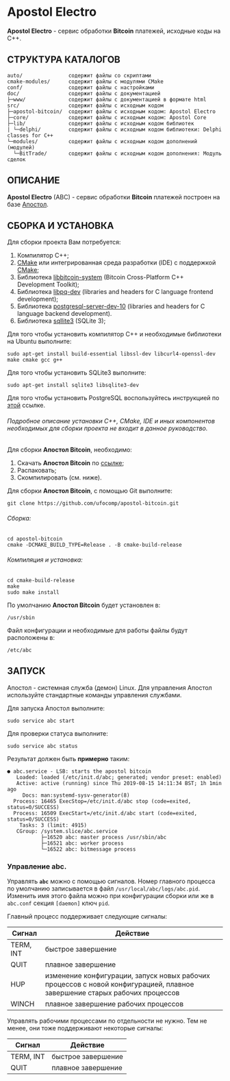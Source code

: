 Apostol Electro
=

**Apostol Electro** - сервис обработки **Bitcoin** платежей, исходные коды на C++.

СТРУКТУРА КАТАЛОГОВ
-

    auto/               содержит файлы со скриптами
    cmake-modules/      содержит файлы с модулями CMake
    conf/               содержит файлы с настройками
    doc/                содержит файлы с документацией
    ├─www/              содержит файлы с документацией в формате html
    src/                содержит файлы с исходным кодом
    ├─apostol-bitcoin/  содержит файлы с исходным кодом: Apostol Electro
    ├─core/             содержит файлы с исходным кодом: Apostol Core
    ├─lib/              содержит файлы с исходным кодом библиотек
    | └─delphi/         содержит файлы с исходным кодом библиотеки: Delphi classes for C++
    └─modules/          содержит файлы с исходным кодом дополнений (модулей)
      └─BitTrade/       содержит файлы с исходным кодом дополнения: Модуль сделок

ОПИСАНИЕ
-

**Apostol Electro** (ABC) - сервис обработки **Bitcoin** платежей построен на базе [Апостол](https://github.com/ufocomp/apostol).

СБОРКА И УСТАНОВКА
-
Для сборки проекта Вам потребуется:

1. Компилятор C++;
1. [CMake](https://cmake.org) или интегрированная среда разработки (IDE) с поддержкой [CMake](https://cmake.org);
1. Библиотека [libbitcoin-system](https://github.com/libbitcoin/libbitcoin-system/) (Bitcoin Cross-Platform C++ Development Toolkit);
1. Библиотека [libpq-dev](https://www.postgresql.org/download/) (libraries and headers for C language frontend development);
1. Библиотека [postgresql-server-dev-10](https://www.postgresql.org/download/) (libraries and headers for C language backend development).
1. Библиотека [sqllite3](https://www.sqlite.org/download/) (SQLite 3);

Для того чтобы установить компилятор C++ и необходимые библиотеки на Ubuntu выполните:
~~~
sudo apt-get install build-essential libssl-dev libcurl4-openssl-dev make cmake gcc g++
~~~

Для того чтобы установить SQLite3 выполните:
~~~
sudo apt-get install sqlite3 libsqlite3-dev
~~~

Для того чтобы установить PostgreSQL воспользуйтесь инструкцией по [этой](https://www.postgresql.org/download/) ссылке.

###### Подробное описание установки C++, CMake, IDE и иных компонентов необходимых для сборки проекта не входит в данное руководство. 

Для сборки **Апостол Bitcoin**, необходимо:

1. Скачать **Апостол Bitcoin** по [ссылке](https://github.com/ufocomp/apostol-bitcoin/archive/master.zip);
1. Распаковать;
1. Скомпилировать (см. ниже).

Для сборки **Апостол Bitcoin**, с помощью Git выполните:
~~~
git clone https://github.com/ufocomp/apostol-bitcoin.git
~~~

###### Сборка:
~~~
cd apostol-bitcoin
cmake -DCMAKE_BUILD_TYPE=Release . -B cmake-build-release
~~~

###### Компиляция и установка:
~~~
cd cmake-build-release
make
sudo make install
~~~

По умолчанию **Апостол Bitcoin** будет установлен в:
~~~
/usr/sbin
~~~

Файл конфигурации и необходимые для работы файлы будут расположены в: 
~~~
/etc/abc
~~~

ЗАПУСК
-

Апостол - системная служба (демон) Linux. 
Для управления Апостол используйте стандартные команды управления службами.

Для запуска Апостол выполните:
~~~
sudo service abc start
~~~

Для проверки статуса выполните:
~~~
sudo service abc status
~~~

Результат должен быть **примерно** таким:
~~~
● abc.service - LSB: starts the apostol bitcoin
   Loaded: loaded (/etc/init.d/abc; generated; vendor preset: enabled)
   Active: active (running) since Thu 2019-08-15 14:11:34 BST; 1h 1min ago
     Docs: man:systemd-sysv-generator(8)
  Process: 16465 ExecStop=/etc/init.d/abc stop (code=exited, status=0/SUCCESS)
  Process: 16509 ExecStart=/etc/init.d/abc start (code=exited, status=0/SUCCESS)
    Tasks: 3 (limit: 4915)
   CGroup: /system.slice/abc.service
           ├─16520 abc: master process /usr/sbin/abc
           ├─16521 abc: worker process
           └─16522 abc: bitmessage process
~~~

### **Управление abc**.

Управлять **`abc`** можно с помощью сигналов.
Номер главного процесса по умолчанию записывается в файл `/usr/local/abc/logs/abc.pid`. 
Изменить имя этого файла можно при конфигурации сборки или же в `abc.conf` секция `[daemon]` ключ `pid`. 

Главный процесс поддерживает следующие сигналы:

|Сигнал   |Действие          |
|---------|------------------|
|TERM, INT|быстрое завершение|
|QUIT     |плавное завершение|
|HUP	  |изменение конфигурации, запуск новых рабочих процессов с новой конфигурацией, плавное завершение старых рабочих процессов|
|WINCH    |плавное завершение рабочих процессов|	

Управлять рабочими процессами по отдельности не нужно. Тем не менее, они тоже поддерживают некоторые сигналы:

|Сигнал   |Действие          |
|---------|------------------|
|TERM, INT|быстрое завершение|
|QUIT	  |плавное завершение|
